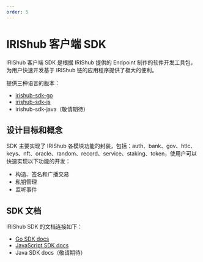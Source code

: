 ```yaml
---
order: 5
---
```


# IRIShub 客户端 SDK

IRIShub 客户端 SDK 是根据 IRIShub 提供的 Endpoint 制作的软件开发工具包，为用户快速开发基于 IRIShub 链的应用程序提供了极大的便利。

提供三种语言的版本：

- [irishub-sdk-go](https://github.com/irisnet/irishub-sdk-go)
- [irishub-sdk-js](https://github.com/irisnet/irishub-sdk-js)
- irishub-sdk-java（敬请期待）

## 设计目标和概念

SDK 主要实现了 IRIShub 各模块功能的封装，包括：auth、bank、gov、htlc、keys、nft、oracle、random、record、service、staking、token，使用户可以快速实现以下功能的开发：

- 构造、签名和广播交易
- 私钥管理
- 监听事件

## SDK 文档

IRIShub SDK 的文档连接如下：

- [Go SDK docs](https://github.com/irisnet/irishub-sdk-go/blob/master/README.md)
- [JavaScript SDK docs](https://github.com/irisnet/irishub-sdk-js/blob/master/README.md)
- Java SDK docs（敬请期待）
